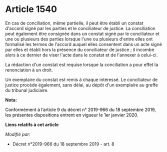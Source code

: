 # Article 1540

En cas de conciliation, même partielle, il peut être établi un constat d'accord signé par les parties et le conciliateur de
justice. La conciliation peut également être consignée dans un constat signé par le conciliateur et une ou plusieurs des
parties lorsque l'une ou plusieurs d'entre elles ont formalisé les termes de l'accord auquel elles consentent dans un acte
signé par elles et établi hors la présence du conciliateur de justice ; il incombe alors à ce dernier de viser l'acte dans le
constat et de l'annexer à celui-ci.

La rédaction d'un constat est requise lorsque la conciliation a pour effet la renonciation à un droit.

Un exemplaire du constat est remis à chaque intéressé. Le conciliateur de justice procède également, sans délai, au dépôt
d'un exemplaire au greffe du tribunal judiciaire.

**Nota:**

<font color="black">Conformément à l’article 9 du décret n° 2019-966 du 18 septembre 2019, les présentes dispositions entrent
en vigueur le 1er janvier 2020.</font>

**Liens relatifs à cet article**

_Modifié par_:

  - Décret n°2019-966 du 18 septembre 2019 - art. 8
